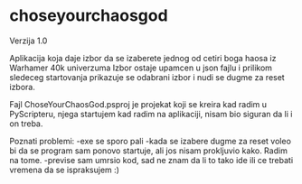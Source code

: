 # choseyourchaosgod
Verzija 1.0

Aplikacija koja daje izbor da se izaberete jednog od cetiri boga haosa iz Warhamer 40k univerzuma
Izbor ostaje upamcen u json fajlu i prilikom sledeceg startovanja prikazuje se odabrani izbor i nudi se dugme za reset izbora.

Fajl ChoseYourChaosGod.psproj je projekat koji se kreira kad radim u PyScripteru, njega startujem kad radim na aplikaciji, nisam bio siguran da li i on treba.

Poznati problemi:
  -exe se sporo pali
  -kada se izabere dugme za reset voleo bi da se program sam ponovo startuje, ali jos nisam prokljuvio kako. Radim na tome.
  -previse sam umrsio kod, sad ne znam da li to tako ide ili ce trebati vremena da se ispraksujem :)
